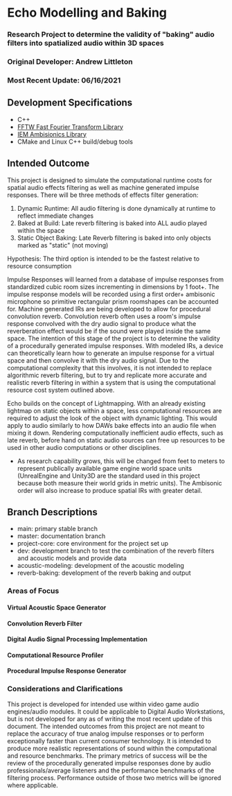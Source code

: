 # Echo Modelling and Baking

### Research Project to determine the validity of "baking" audio filters into spatialized audio within 3D spaces

### Original Developer: Andrew Littleton

### Most Recent Update: 06/16/2021

##  Development Specifications

* C++ 
* [FFTW Fast Fourier Transform Library](http://www.fftw.org/)
* [IEM Ambisionics Library](https://plugins.iem.at/)
* CMake and Linux C++ build/debug tools

## Intended Outcome

This project is designed to simulate the computational runtime costs for spatial audio effects filtering as well as machine generated impulse responses. There will be three methods of effects filter generation:

1. Dynamic Runtime: All audio filtering is done dynamically at runtime to reflect immediate changes 
2. Baked at Build: Late reverb filtering is baked into ALL audio played within the space
3. Static Object Baking: Late Reverb filtering is baked into only objects marked as "static" \(not moving\) 

Hypothesis: The third option is intended to be the fastest relative to resource consumption

Impulse Responses will learned from a database of impulse responses from standardized cubic room sizes incrementing in dimensions by 1 foot+. The impulse response models will be recorded using a first order+ ambisonic microphone so primitive rectangular prism roomshapes can be accounted for. Machine generated IRs are being developed to allow for procedural convolution reverb. Convolution reverb often uses a room's impulse response convolved with the dry audio signal to produce what the reverberation effect would be if the sound were played inside the same space. The intention of this stage of the project is to determine the validity of a procedurally generated impulse responses. With modeled IRs, a device can theoretically learn how to generate an impulse response for a virtual space and then convolve it with the dry audio signal. Due to the computational complexity that this involves, it is not intended to replace algorithmic reverb filtering, but to try and replicate more accurate and realistic reverb filtering in within a system that is using the computational resource cost system outlined above.

Echo builds on the concept of Lightmapping. With an already existing lightmap on static objects within a space, less computational resources are required to adjust the look of the object with dynamic lighting. This would apply to audio similarly to how DAWs bake effects into an audio file when mixing it down. Rendering computationally inefficient audio effects, such as late reverb, before hand on static audio sources can free up resources to be used in other audio computations or other disciplines.

+ As research capability grows, this will be changed from feet to meters to represent publically available game engine world space units \(UnrealEngine and Unity3D are the standard used in this project because both measure their world grids in metric units\). The Ambisonic order will also increase to produce spatial IRs with greater detail.

## Branch Descriptions

* main: primary stable branch
* master: documentation branch
* project-core: core environment for the project set up
* dev: development branch to test the combination of the reverb filters and acoustic models and provide data
* acoustic-modeling: development of the acoustic modeling 
* reverb-baking: development of the reverb baking and output

### Areas of Focus

#### Virtual Acoustic Space Generator

#### Convolution Reverb Filter

#### Digital Audio Signal Processing Implementation

####  Computational Resource Profiler

#### Procedural Impulse Response Generator

### Considerations and Clarifications

This project is developed for intended use within video game audio engines/audio modules. It could be applicable to Digital Audio Workstations, but is not developed for any as of writing the most recent update of this document. The intended outcomes from this project are not meant to replace the accuracy of true analog impulse responses or to perform exceptionally faster than current consumer technology. It is intended to produce more realistic representations of sound within the computational and resource benchmarks. The primary metrics of success will be the review of the procedurally generated impulse responses done by audio professionals/average listeners and the performance benchmarks of the filtering process. Performance outside of those two metrics will be ignored where applicable.


